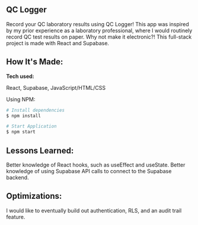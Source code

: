 ## QC Logger
Record your QC laboratory results using QC Logger! This app was inspired by my prior experience as a laboratory professional, where I would routinely record QC test results on paper. Why not make it electronic?! This full-stack project is made with React and Supabase.
 <!-- <tr>
    <td width="100%"  style="align:center;" valign="top">
            <img src="https://github.com/ubemacapuno/images-for-github-readme/blob/main/tortoise-tea-house-site.jpg?raw=true" width="100%"  alt="Tortoise Tea House website."/>
    </td>
  </tr> -->

## How It's Made:

**Tech used:** 

React, Supabase, JavaScript/HTML/CSS

Using NPM:

```bash
# Install dependencies
$ npm install

# Start Application
$ npm start
```

## Lessons Learned:
Better knowledge of React hooks, such as useEffect and useState. Better knowledge of using Supabase API calls to connect to the Supabase backend.

## Optimizations:
I would like to eventually build out authentication, RLS, and an audit trail feature.
